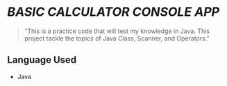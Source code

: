 # *BASIC CALCULATOR CONSOLE APP*
> "This is a practice code that will test my knowledge in Java. This project tackle the topics of Java Class, Scanner, and Operators."

## **Language Used**
  - Java

